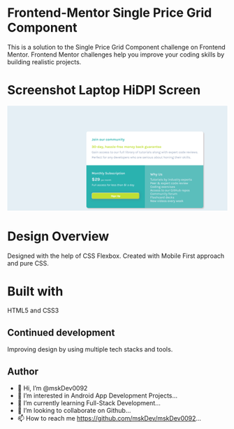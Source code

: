 # Frontend-Mentor Single Price Grid Component

This is a solution to the Single Price Grid Component challenge on Frontend Mentor. Frontend Mentor challenges help you improve your coding skills by building realistic projects.

# Screenshot Laptop HiDPI Screen

![image](https://github.com/mskDev0092/Single-Price-Grid-Component/blob/main/Screenshot%202023-07-31%20at%2001-18-19%20Frontend%20Mentor%20Single%20Price%20Grid%20Component.png)

# Design Overview

Designed with the help of CSS Flexbox.
Created with Mobile First approach and pure CSS.
 
# Built with

HTML5 and CSS3

## Continued development

Improving design by using multiple tech stacks and tools.

## Author

- 👋 Hi, I’m @mskDev0092
- 👀 I’m interested in Android App Development Projects...
- 🌱 I’m currently learning Full-Stack Development...
- 💞️ I’m looking to collaborate on Github...
- 📫 How to reach me https://github.com/mskDev/mskDev0092...

